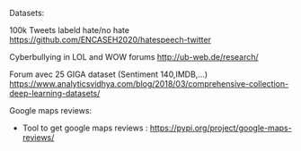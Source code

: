 Datasets:

100k Tweets labeld hate/no hate https://github.com/ENCASEH2020/hatespeech-twitter

Cyberbullying in LOL and WOW forums http://ub-web.de/research/

Forum avec 25 GIGA dataset (Sentiment 140,IMDB,...) https://www.analyticsvidhya.com/blog/2018/03/comprehensive-collection-deep-learning-datasets/


Google maps reviews:

- Tool to get google maps reviews : https://pypi.org/project/google-maps-reviews/

